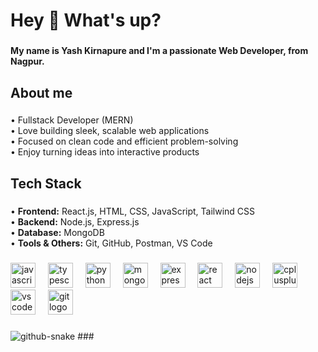 <h1 align="left">Hey 👋 What's up?</h1>

###

<h4 align="left">My name is Yash Kirnapure and I'm a passionate Web Developer, from Nagpur.</h4>

###

<h2 align="left">About me</h2>

###

<p align="left">
  • Fullstack Developer (MERN)<br>
  • Love building sleek, scalable web applications<br>
  • Focused on clean code and efficient problem-solving<br>
  • Enjoy turning ideas into interactive products
</p>

###

<h2 align="left">Tech Stack</h2>

###

<p align="left">
  • <b>Frontend:</b> React.js, HTML, CSS, JavaScript, Tailwind CSS<br>
  • <b>Backend:</b> Node.js, Express.js<br>
  • <b>Database:</b> MongoDB<br>
  • <b>Tools & Others:</b> Git, GitHub, Postman, VS Code
</p>

###

<div align="left">
  <img src="https://cdn.jsdelivr.net/gh/devicons/devicon/icons/javascript/javascript-original.svg" height="40" alt="javascript logo"  />
  <img width="12" />
  <img src="https://cdn.jsdelivr.net/gh/devicons/devicon/icons/typescript/typescript-original.svg" height="40" alt="typescript logo"  />
  <img width="12" />
  <img src="https://cdn.jsdelivr.net/gh/devicons/devicon/icons/python/python-original.svg" height="40" alt="python logo"  />
  <img width="12" />
  <img src="https://cdn.jsdelivr.net/gh/devicons/devicon/icons/mongodb/mongodb-original.svg" height="40" alt="mongodb logo"  />
  <img width="12" />
  <img src="https://cdn.jsdelivr.net/gh/devicons/devicon/icons/express/express-original.svg" height="40" alt="express logo"  />
  <img width="12" />
  <img src="https://cdn.jsdelivr.net/gh/devicons/devicon/icons/react/react-original.svg" height="40" alt="react logo"  />
  <img width="12" />
  <img src="https://cdn.jsdelivr.net/gh/devicons/devicon/icons/nodejs/nodejs-original.svg" height="40" alt="nodejs logo"  />
  <img width="12" />
  <img src="https://cdn.jsdelivr.net/gh/devicons/devicon/icons/cplusplus/cplusplus-original.svg" height="40" alt="cplusplus logo"  />
  <img width="12" />
  <img src="https://cdn.jsdelivr.net/gh/devicons/devicon/icons/vscode/vscode-original.svg" height="40" alt="vscode logo"  />
  <img width="12" />
  <img src="https://cdn.jsdelivr.net/gh/devicons/devicon/icons/git/git-original.svg" height="40" alt="git logo"  />
</div>

###
  <img alt="github-snake" src="github-snake.svg" />
###
